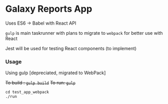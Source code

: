 # Galaxy Reports App

Uses ES6 -> Babel with React API

`gulp` is main taskrunner with plans to migrate to `webpack` for better use with React

Jest will be used for testing React components (to implement)

### Usage ####

Using gulp [depreciated, migrated to WebPack]

~~To build : `gulp build`~~
~~To run: `gulp`~~

`cd test_app_webpack`  
`./run`
